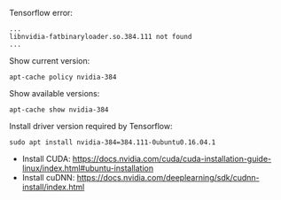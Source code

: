 Tensorflow error:
```
...
libnvidia-fatbinaryloader.so.384.111 not found
...
```

Show current version:
```
apt-cache policy nvidia-384
```

Show available versions:
```
apt-cache show nvidia-384
```

Install driver version required by Tensorflow:
```
sudo apt install nvidia-384=384.111-0ubuntu0.16.04.1
```

- Install CUDA: https://docs.nvidia.com/cuda/cuda-installation-guide-linux/index.html#ubuntu-installation
- Install cuDNN: https://docs.nvidia.com/deeplearning/sdk/cudnn-install/index.html
